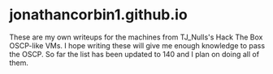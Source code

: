 # jonathancorbin1.github.io

These are my own writeups for the machines from TJ_Nulls's Hack The Box OSCP-like VMs.
I hope writing these will give me enough knowledge to pass the OSCP.
So far the list has been updated to 140 and I plan on doing all of them.

